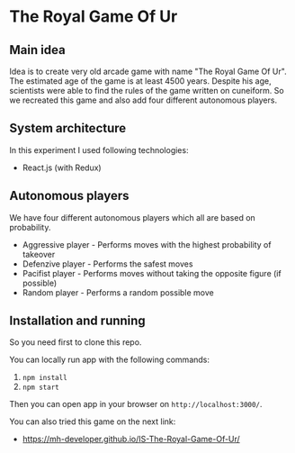 # The Royal Game Of Ur

## Main idea

Idea is to create very old arcade game with name "The Royal Game Of Ur". The estimated age of the game is at least 4500 years. Despite his age, scientists were able to find the rules of the game written on cuneiform. So we recreated this game and also add four different autonomous players.

## System architecture

In this experiment I used following technologies:
- React.js (with Redux)

## Autonomous players

We have four different autonomous players which all are based on probability.

- Aggressive player - Performs moves with the highest probability of takeover
- Defenzive player - Performs the safest moves
- Pacifist player - Performs moves without taking the opposite figure (if possible)
- Random player - Performs a random possible move

## Installation and running

So you need first to clone this repo.

You can locally run app with the following commands:

1. `npm install`
2. `npm start`

Then you can open app in your browser on `http://localhost:3000/`.


You can also tried this game on the next link:

- https://mh-developer.github.io/IS-The-Royal-Game-Of-Ur/
